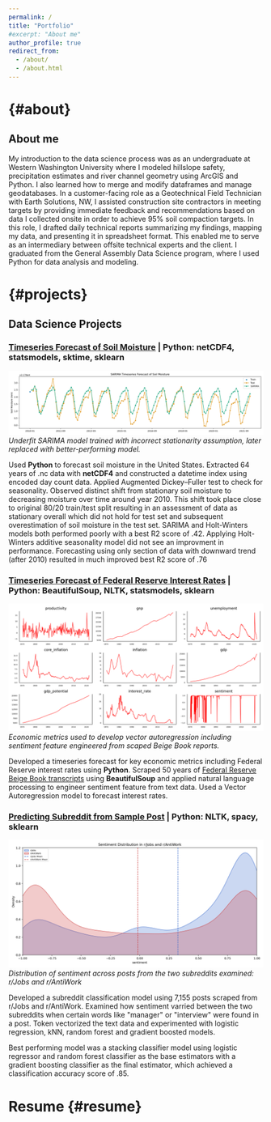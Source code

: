 ```yaml
---
permalink: /
title: "Portfolio"
#excerpt: "About me"
author_profile: true
redirect_from: 
  - /about/
  - /about.html
---
```

# {#about}
## About me
My introduction to the data science process was as an undergraduate at Western Washington University where I modeled hillslope safety, precipitation estimates and river channel geometry using ArcGIS and Python. I also learned how to merge and modify dataframes and manage geodatabases. In a customer-facing role as a Geotechnical Field Technician with Earth Solutions, NW, I assisted construction site contractors in meeting targets by providing immediate feedback and recommendations based on data I collected onsite in order to achieve 95% soil compaction targets. In this role, I drafted daily technical reports summarizing my findings, mapping my data, and presenting it in spreadsheet format. This enabled me to serve as an intermediary between offsite technical experts and the client. I graduated from the General Assembly Data Science program, where I used Python for data analysis and modeling.

# {#projects}
## Data Science Projects
### [Timeseries Forecast of Soil Moisture](https://github.com/DanielGroneberg/Climate_Group_Project) | Python: netCDF4, statsmodels, sktime, sklearn 
![SARIMA Model](/images/Sarima_overall.png)
*Underfit SARIMA model trained with incorrect stationarity assumption, later replaced with better-performing model.*

Used **Python** to forecast soil moisture in the United States. Extracted 64 years of .nc data with **netCDF4** and constructed a datetime index using encoded day count data. Applied Augmented Dickey–Fuller test to check for seasonality. Observed distinct shift from stationary soil moisture to decreasing moisture over time around year 2010. This shift took place close to original 80/20 train/test split resulting in an assessment of data as stationary overall which did not hold for test set and subsequent overestimation of soil moisture in the test set. SARIMA and Holt-Winters models both performed poorly with a best R2 score of .42. Applying Holt-Winters additive seasonality model did not see an improvment in performance. Forecasting using only section of data with downward trend (after 2010) resulted in much improved best R2 score of .76

### [Timeseries Forecast of Federal Reserve Interest Rates](https://github.com/DanielGroneberg/DSI-Project-5) | Python: BeautifulSoup, NLTK, statsmodels, sklearn
![Economic Metrics](/images/plots.png)
*Economic metrics used to develop vector autoregression including sentiment feature engineered from scaped Beige Book reports.*

Developed a timeseries forecast for key economic metrics including Federal Reserve interest rates using **Python**. Scraped 50 years of [Federal Reserve Beige Book transcripts](https://www.minneapolisfed.org/region-and-community/regional-economic-indicators/beige-book-archive) using **BeautifulSoup** and applied natural language processing to engineer sentiment feature from text data. Used a Vector Autoregression model to forecast interest rates.

### [Predicting Subreddit from Sample Post](https://github.com/DanielGroneberg/Predicting-Subreddit-from-Sample-Post) | Python: NLTK, spacy, sklearn
![Economic Metrics](/images/sentiment_distribution_by_sub.png)
*Distribution of sentiment across posts from the two subreddits examined: r/Jobs and r/AntiWork*

Developed a subreddit classification model using 7,155 posts scraped from r/Jobs and r/AntiWork. Examined how sentiment varried between the two subreddits when certain words like "manager" or "interview" were found in a post. Token vectorized the text data and experimented with logistic regression, kNN, random forest and gradient boosted models.

Best performing model was a stacking classifier model using logistic regressor and random forest classifier as the base estimators with a gradient boosting classifier as the final estimator, which achieved a classification accuracy score of .85.

# Resume {#resume}
<object data="{{ site.url }}{{ site.baseurl }}/files/daniel_groneberg_dsi_resume_template.pdf" width="1000" height="1000" type="application/pdf"></object>
